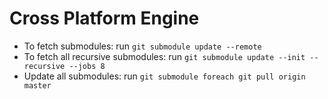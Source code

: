 # Cross Platform Engine

- To fetch submodules: run `git submodule update --remote`
- To fetch all recursive submodules: run `git submodule update --init --recursive --jobs 8`
- Update all submodules: run `git submodule foreach git pull origin master`